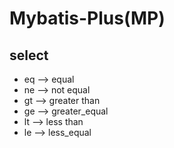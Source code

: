 # Mybatis-Plus(MP)

## select

- eq --> equal
- ne --> not equal
- gt --> greater than
- ge --> greater_equal
- lt --> less than
- le --> less_equal
